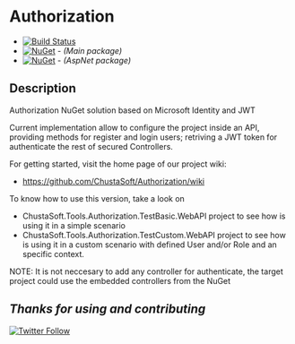 # Authorization

  - [![Build Status](https://dev.azure.com/chustasoft/BaseProfiler/_apis/build/status/Release/RELEASE%20-%20NuGet%20-%20ChustaSoft%20Authorization%20AspNet?branchName=master)](https://dev.azure.com/chustasoft/BaseProfiler/_build/latest?definitionId=7&branchName=master)
  - [![NuGet](https://img.shields.io/nuget/v/ChustaSoft.Tools.Authorization)](https://www.nuget.org/packages/ChustaSoft.Tools.Authorization) - _(Main package)_
  - [![NuGet](https://img.shields.io/nuget/v/ChustaSoft.Tools.Authorization.AspNet)](https://www.nuget.org/packages/ChustaSoft.Tools.Authorization.AspNet) - _(AspNet package)_

Description
---
Authorization NuGet solution based on Microsoft Identity and JWT


Current implementation allow to configure the project inside an API, providing methods for register and login users; retriving a JWT token for authenticate the rest of secured Controllers.

For getting started, visit the home page of our project wiki:
- https://github.com/ChustaSoft/Authorization/wiki

To know how to use this version, take a look on 
- ChustaSoft.Tools.Authorization.TestBasic.WebAPI project to see how is using it in a simple scenario
- ChustaSoft.Tools.Authorization.TestCustom.WebAPI project to see how is using it in a custom scenario with defined User and/or Role and an specific context.



NOTE: It is not neccesary to add any controller for authenticate, the target project could use the embedded controllers from the NuGet


*Thanks for using and contributing*
---
[![Twitter Follow](https://img.shields.io/twitter/follow/ChustaSoft?label=Follow%20us&style=social)](https://twitter.com/ChustaSoft)
